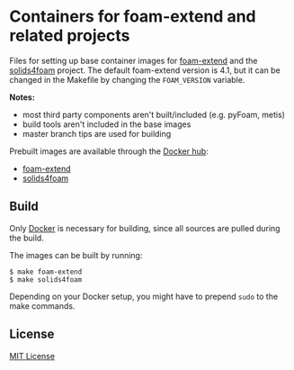 # Containers for foam-extend and related projects

Files for setting up base container images for [foam-extend][fe] and the
[solids4foam][s4f] project.
The default foam-extend version is 4.1, but it can be changed in the Makefile
by changing the `FOAM_VERSION` variable.

__Notes:__
* most third party components aren't built/included (e.g. pyFoam, metis)
* build tools aren't included in the base images
* master branch tips are used for building

Prebuilt images are available through the [Docker hub][docker-hub]:
* [foam-extend][fe-hub]
* [solids4foam][s4f-hub]

## Build

Only [Docker][docker] is necessary for building, since all sources are pulled
during the build.

The images can be built by running:

```shell
$ make foam-extend
$ make solids4foam
```

Depending on your Docker setup, you might have to prepend `sudo` to the make
commands.

## License

[MIT License][lic]

[of]: https://www.openfoam.com
[opencfd]: https://hub.docker.com/u/opencfd
[fe]: https://sourceforge.net/projects/foam-extend/
[s4f]: https://bitbucket.org/philip_cardiff/solids4foam-release/src/master/
[docker]: https://www.docker.com
[lic]: LICENSE
[docker-hub]: https://hub.docker.com
[fe-hub]: https://hub.docker.com/r/capsisescape/foam-extend
[s4f-hub]: https://hub.docker.com/r/capsisescape/solids4foam
